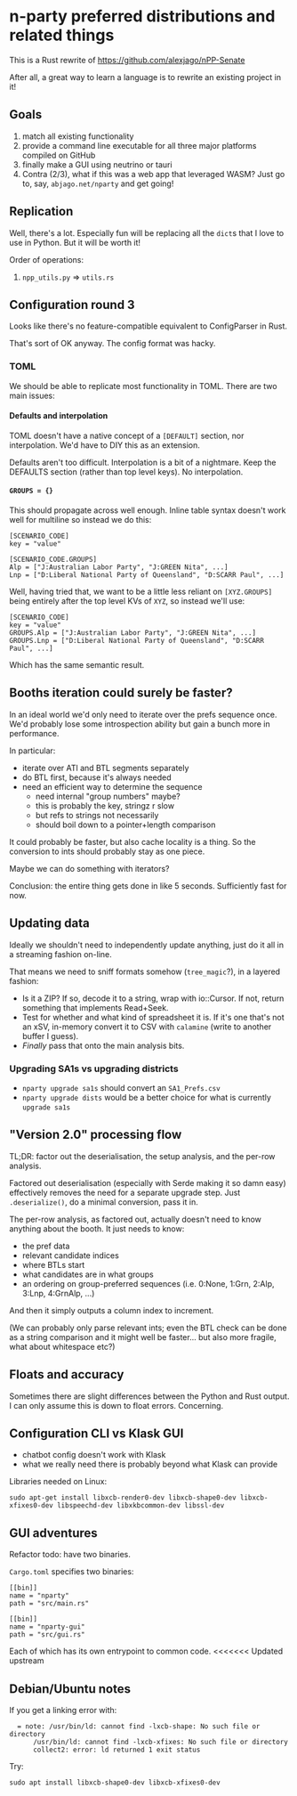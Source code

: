 # n-party preferred distributions and related things

This is a Rust rewrite of https://github.com/alexjago/nPP-Senate

After all, a great way to learn a language is to rewrite an existing project in it!

## Goals

1. match all existing functionality
2. provide a command line executable for all three major platforms compiled on GitHub
3. finally make a GUI using neutrino or tauri
4. Contra (2/3), what if this was a web app that leveraged WASM? Just go to, say, `abjago.net/nparty` and get going!

## Replication

Well, there's a lot. Especially fun will be replacing all the `dict`s that I love
to use in Python. But it will be worth it!

Order of operations:

1. `npp_utils.py` => `utils.rs`



## Configuration round 3

Looks like there's no feature-compatible equivalent to ConfigParser in Rust.

That's sort of OK anyway. The config format was hacky.

### TOML

We should be able to replicate most functionality in TOML. There are two main issues:

#### Defaults and interpolation

TOML doesn't have a native concept of a `[DEFAULT]` section, nor interpolation. We'd have to DIY this as an extension.

Defaults aren't too difficult. Interpolation is a bit of a nightmare. Keep the DEFAULTS section (rather than top level keys). No interpolation. 

#### `GROUPS = {}`

This should propagate across well enough. Inline table syntax doesn't work well for multiline so instead we do this:

    [SCENARIO_CODE]
    key = "value"

    [SCENARIO_CODE.GROUPS]
    Alp = ["J:Australian Labor Party", "J:GREEN Nita", ...]
    Lnp = ["D:Liberal National Party of Queensland", "D:SCARR Paul", ...]

Well, having tried that, we want to be a little less reliant on `[XYZ.GROUPS]` being entirely after the top level KVs of `XYZ`, so instead we'll use:

    [SCENARIO_CODE]
    key = "value"
    GROUPS.Alp = ["J:Australian Labor Party", "J:GREEN Nita", ...]
    GROUPS.Lnp = ["D:Liberal National Party of Queensland", "D:SCARR Paul", ...]

Which has the same semantic result.


## Booths iteration could surely be faster?

In an ideal world we'd only need to iterate over the prefs sequence once.
We'd probably lose some introspection ability but gain a bunch more in performance.

In particular:

- iterate over ATl and BTL segments separately
- do BTL first, because it's always needed
- need an efficient way to determine the sequence
  - need internal "group numbers" maybe?
  - this is probably the key, stringz r slow
  - but refs to strings not necessarily
  - should boil down to a pointer+length comparison

 It could probably be faster, but also cache locality is a thing. So the conversion to ints should probably stay as one piece.

 Maybe we can do something with iterators?

Conclusion: the entire thing gets done in like 5 seconds. Sufficiently fast for now. 

## Updating data

Ideally we shouldn't need to independently update anything, just do it all in a streaming fashion on-line. 

That means we need to sniff formats somehow (`tree_magic`?), in a layered fashion: 

- Is it a ZIP? If so, decode it to a string, wrap with io::Cursor. If not, return something that implements Read+Seek.
- Test for whether and what kind of spreadsheet it is. If it's one that's not an xSV, in-memory convert it to CSV with `calamine` (write to another buffer I guess).
- *Finally* pass that onto the main analysis bits. 

### Upgrading SA1s vs upgrading districts

* `nparty upgrade sa1s` should convert an `SA1_Prefs.csv`
* `nparty upgrade dists` would be a better choice for what is currently `upgrade sa1s`

## "Version 2.0" processing flow

TL;DR: factor out the deserialisation, the setup analysis, and the per-row analysis. 

Factored out deserialisation (especially with Serde making it so damn easy) effectively removes the need for a separate upgrade step. Just `.deserialize()`, do a minimal conversion, pass it in. 

The per-row analysis, as factored out, actually doesn't need to know anything about the booth. It just needs to know: 

- the pref data
- relevant candidate indices
- where BTLs start
- what candidates are in what groups
- an ordering on group-preferred sequences (i.e. 0:None, 1:Grn, 2:Alp, 3:Lnp, 4:GrnAlp, ...)

And then it simply outputs a column index to increment. 

(We can probably only parse relevant ints; even the BTL check can be done as a string comparison and it might well be faster... but also more fragile, what about whitespace etc?)

## Floats and accuracy

Sometimes there are slight differences between the Python and Rust output. I can only assume this is down to float errors. Concerning. 

## Configuration CLI vs Klask GUI

* chatbot config doesn't work with Klask
* what we really need there is probably beyond what Klask can provide

Libraries needed on Linux: 

    sudo apt-get install libxcb-render0-dev libxcb-shape0-dev libxcb-xfixes0-dev libspeechd-dev libxkbcommon-dev libssl-dev

## GUI adventures

Refactor todo: have two binaries. 

`Cargo.toml` specifies two binaries:

    [[bin]]
    name = "nparty"
    path = "src/main.rs"

    [[bin]]
    name = "nparty-gui"
    path = "src/gui.rs"

Each of which has its own entrypoint to common code.
<<<<<<< Updated upstream

## Debian/Ubuntu notes

If you get a linking error with:

      = note: /usr/bin/ld: cannot find -lxcb-shape: No such file or directory
          /usr/bin/ld: cannot find -lxcb-xfixes: No such file or directory
          collect2: error: ld returned 1 exit status

Try:

    sudo apt install libxcb-shape0-dev libxcb-xfixes0-dev

